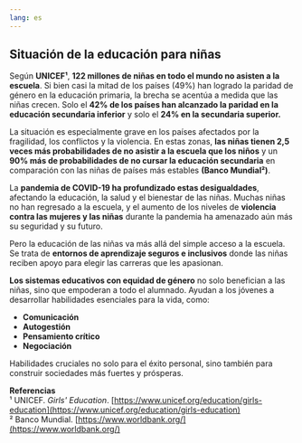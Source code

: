 ```yaml
---
lang: es
---
```


## Situación de la educación para niñas

Según **UNICEF¹**, **122 millones de niñas en todo el mundo no asisten a la escuela**. Si bien casi la mitad de los países (49%) han logrado la paridad de género en la educación primaria, la brecha se acentúa a medida que las niñas crecen. Solo el **42% de los países han alcanzado la paridad en la educación secundaria inferior** y solo el **24% en la secundaria superior.**

La situación es especialmente grave en los países afectados por la fragilidad, los conflictos y la violencia. En estas zonas, **las niñas tienen 2,5 veces más probabilidades de no asistir a la escuela que los niños** y un **90% más de probabilidades de no cursar la educación secundaria** en comparación con las niñas de países más estables **(Banco Mundial²)**.

La **pandemia de COVID-19 ha profundizado estas desigualdades**, afectando la educación, la salud y el bienestar de las niñas. Muchas niñas no han regresado a la escuela, y el aumento de los niveles de **violencia contra las mujeres y las niñas** durante la pandemia ha amenazado aún más su seguridad y su futuro.

Pero la educación de las niñas va más allá del simple acceso a la escuela. Se trata de **entornos de aprendizaje seguros e inclusivos** donde las niñas reciben apoyo para elegir las carreras que les apasionan.

**Los sistemas educativos con equidad de género** no solo benefician a las niñas, sino que empoderan a todo el alumnado. Ayudan a los jóvenes a desarrollar habilidades esenciales para la vida, como:

- **Comunicación**
- **Autogestión**
- **Pensamiento crítico**
- **Negociación**

Habilidades cruciales no solo para el éxito personal, sino también para construir sociedades más fuertes y prósperas.

**Referencias**  
¹ UNICEF. _Girls' Education_. [https://www.unicef.org/education/girls-education](https://www.unicef.org/education/girls-education)  
² Banco Mundial. [https://www.worldbank.org/](https://www.worldbank.org/)
